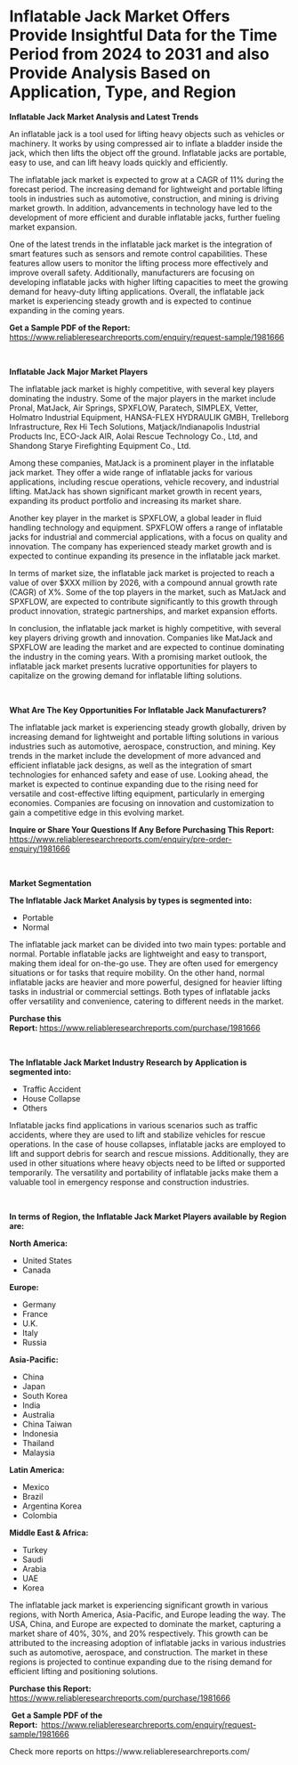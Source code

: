 <p><h1>Inflatable Jack Market Offers Provide Insightful Data for the Time Period from 2024 to 2031 and also Provide Analysis Based on Application, Type, and Region</h1></p><p><strong>Inflatable Jack Market Analysis and Latest Trends</strong></p>
<p><p>An inflatable jack is a tool used for lifting heavy objects such as vehicles or machinery. It works by using compressed air to inflate a bladder inside the jack, which then lifts the object off the ground. Inflatable jacks are portable, easy to use, and can lift heavy loads quickly and efficiently.</p><p>The inflatable jack market is expected to grow at a CAGR of 11% during the forecast period. The increasing demand for lightweight and portable lifting tools in industries such as automotive, construction, and mining is driving market growth. In addition, advancements in technology have led to the development of more efficient and durable inflatable jacks, further fueling market expansion.</p><p>One of the latest trends in the inflatable jack market is the integration of smart features such as sensors and remote control capabilities. These features allow users to monitor the lifting process more effectively and improve overall safety. Additionally, manufacturers are focusing on developing inflatable jacks with higher lifting capacities to meet the growing demand for heavy-duty lifting applications. Overall, the inflatable jack market is experiencing steady growth and is expected to continue expanding in the coming years.</p></p>
<p><strong>Get a Sample PDF of the Report:&nbsp;</strong> <a href="https://www.reliableresearchreports.com/enquiry/request-sample/1981666">https://www.reliableresearchreports.com/enquiry/request-sample/1981666</a></p>
<p>&nbsp;</p>
<p><strong>Inflatable Jack Major Market Players</strong></p>
<p><p>The inflatable jack market is highly competitive, with several key players dominating the industry. Some of the major players in the market include Pronal, MatJack, Air Springs, SPXFLOW, Paratech, SIMPLEX, Vetter, Holmatro Industrial Equipment, HANSA-FLEX HYDRAULIK GMBH, Trelleborg Infrastructure, Rex Hi Tech Solutions, Matjack/Indianapolis Industrial Products Inc, ECO-Jack AIR, Aolai Rescue Technology Co., Ltd, and Shandong Starye Firefighting Equipment Co., Ltd.</p><p>Among these companies, MatJack is a prominent player in the inflatable jack market. They offer a wide range of inflatable jacks for various applications, including rescue operations, vehicle recovery, and industrial lifting. MatJack has shown significant market growth in recent years, expanding its product portfolio and increasing its market share.</p><p>Another key player in the market is SPXFLOW, a global leader in fluid handling technology and equipment. SPXFLOW offers a range of inflatable jacks for industrial and commercial applications, with a focus on quality and innovation. The company has experienced steady market growth and is expected to continue expanding its presence in the inflatable jack market.</p><p>In terms of market size, the inflatable jack market is projected to reach a value of over $XXX million by 2026, with a compound annual growth rate (CAGR) of X%. Some of the top players in the market, such as MatJack and SPXFLOW, are expected to contribute significantly to this growth through product innovation, strategic partnerships, and market expansion efforts.</p><p>In conclusion, the inflatable jack market is highly competitive, with several key players driving growth and innovation. Companies like MatJack and SPXFLOW are leading the market and are expected to continue dominating the industry in the coming years. With a promising market outlook, the inflatable jack market presents lucrative opportunities for players to capitalize on the growing demand for inflatable lifting solutions.</p></p>
<p>&nbsp;</p>
<p><strong>What Are The Key Opportunities For Inflatable Jack Manufacturers?</strong></p>
<p><p>The inflatable jack market is experiencing steady growth globally, driven by increasing demand for lightweight and portable lifting solutions in various industries such as automotive, aerospace, construction, and mining. Key trends in the market include the development of more advanced and efficient inflatable jack designs, as well as the integration of smart technologies for enhanced safety and ease of use. Looking ahead, the market is expected to continue expanding due to the rising need for versatile and cost-effective lifting equipment, particularly in emerging economies. Companies are focusing on innovation and customization to gain a competitive edge in this evolving market.</p></p>
<p><strong>Inquire or Share Your Questions If Any Before Purchasing This Report:</strong> <a href="https://www.reliableresearchreports.com/enquiry/pre-order-enquiry/1981666">https://www.reliableresearchreports.com/enquiry/pre-order-enquiry/1981666</a></p>
<p>&nbsp;</p>
<p><strong>Market Segmentation</strong></p>
<p><strong>The Inflatable Jack Market Analysis by types is segmented into:</strong></p>
<p><ul><li>Portable</li><li>Normal</li></ul></p>
<p><p>The inflatable jack market can be divided into two main types: portable and normal. Portable inflatable jacks are lightweight and easy to transport, making them ideal for on-the-go use. They are often used for emergency situations or for tasks that require mobility. On the other hand, normal inflatable jacks are heavier and more powerful, designed for heavier lifting tasks in industrial or commercial settings. Both types of inflatable jacks offer versatility and convenience, catering to different needs in the market.</p></p>
<p><strong>Purchase this Report:&nbsp;</strong><a href="https://www.reliableresearchreports.com/purchase/1981666">https://www.reliableresearchreports.com/purchase/1981666</a></p>
<p>&nbsp;</p>
<p><strong>The Inflatable Jack Market Industry Research by Application is segmented into:</strong></p>
<p><ul><li>Traffic Accident</li><li>House Collapse</li><li>Others</li></ul></p>
<p><p>Inflatable jacks find applications in various scenarios such as traffic accidents, where they are used to lift and stabilize vehicles for rescue operations. In the case of house collapses, inflatable jacks are employed to lift and support debris for search and rescue missions. Additionally, they are used in other situations where heavy objects need to be lifted or supported temporarily. The versatility and portability of inflatable jacks make them a valuable tool in emergency response and construction industries.</p></p>
<p>&nbsp;</p>
<p><strong>In terms of Region, the Inflatable Jack Market Players available by Region are:</strong></p>
<p>
    <p> <strong> North America: </strong>
        <ul>
            <li>United States</li>
            <li>Canada</li>
        </ul>
        </p> 
    <p> <strong> Europe: </strong>
        <ul>
            <li>Germany</li>
            <li>France</li>
            <li>U.K.</li>
            <li>Italy</li>
            <li>Russia</li>
        </ul>
        </p> 
    <p> <strong> Asia-Pacific: </strong>
        <ul>
            <li>China</li>
            <li>Japan</li>
            <li>South Korea</li>
            <li>India</li>
            <li>Australia</li>
            <li>China Taiwan</li>
            <li>Indonesia</li>
            <li>Thailand</li>
            <li>Malaysia</li>
        </ul>
        </p> 
    <p> <strong> Latin America: </strong>
        <ul>
            <li>Mexico</li>
            <li>Brazil</li>
            <li>Argentina Korea</li>
            <li>Colombia</li>
        </ul>
        </p> 
    <p> <strong> Middle East & Africa: </strong>
        <ul>
            <li>Turkey</li>
            <li>Saudi</li>
            <li>Arabia</li>
            <li>UAE</li>
            <li>Korea</li>
        </ul>
    </p>
    </p>
<p><p>The inflatable jack market is experiencing significant growth in various regions, with North America, Asia-Pacific, and Europe leading the way. The USA, China, and Europe are expected to dominate the market, capturing a market share of 40%, 30%, and 20% respectively. This growth can be attributed to the increasing adoption of inflatable jacks in various industries such as automotive, aerospace, and construction. The market in these regions is projected to continue expanding due to the rising demand for efficient lifting and positioning solutions.</p></p>
<p><strong>Purchase this Report: </strong><a href="https://www.reliableresearchreports.com/purchase/1981666">https://www.reliableresearchreports.com/purchase/1981666</a></p>
<p>&nbsp;<strong>Get a Sample PDF of the Report:&nbsp;&nbsp;</strong><a href="https://www.reliableresearchreports.com/enquiry/request-sample/1981666">https://www.reliableresearchreports.com/enquiry/request-sample/1981666</a></p>
<p><strong></strong></p>
<p>Check more reports on https://www.reliableresearchreports.com/</p>